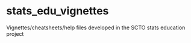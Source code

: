 # stats_edu_vignettes
Vignettes/cheatsheets/help files developed in the SCTO stats education project
